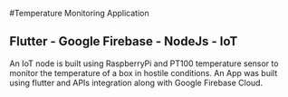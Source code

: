 #Temperature Monitoring Application
## Flutter - Google Firebase - NodeJs - IoT

An IoT node is built using RaspberryPi and PT100 temperature sensor to monitor the temperature of a box in hostile conditions. An App was built using flutter and APIs integration along with Google Firebase Cloud.
